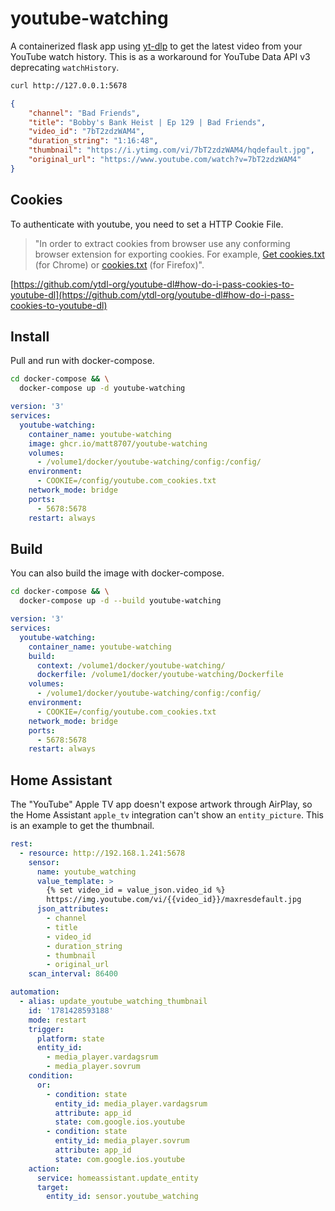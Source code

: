 # youtube-watching

A containerized flask app using [yt-dlp](https://github.com/yt-dlp/yt-dlp) to get the latest video from your YouTube watch history. This is as a workaround for YouTube Data API v3 deprecating `watchHistory`.

```bash
curl http://127.0.0.1:5678
```

```json
{
    "channel": "Bad Friends",
    "title": "Bobby's Bank Heist | Ep 129 | Bad Friends",
    "video_id": "7bT2zdzWAM4",
    "duration_string": "1:16:48",
    "thumbnail": "https://i.ytimg.com/vi/7bT2zdzWAM4/hqdefault.jpg",
    "original_url": "https://www.youtube.com/watch?v=7bT2zdzWAM4"
}
```

## Cookies

To authenticate with youtube, you need to set a HTTP Cookie File.

> "In order to extract cookies from browser use any conforming browser extension for exporting cookies. For example, [Get cookies.txt](https://chrome.google.com/webstore/detail/get-cookiestxt/bgaddhkoddajcdgocldbbfleckgcbcid/) (for Chrome) or [cookies.txt](https://addons.mozilla.org/en-US/firefox/addon/cookies-txt/) (for Firefox)".

[https://github.com/ytdl-org/youtube-dl#how-do-i-pass-cookies-to-youtube-dl](https://github.com/ytdl-org/youtube-dl#how-do-i-pass-cookies-to-youtube-dl)

## Install

Pull and run with docker-compose.

```bash
cd docker-compose && \
  docker-compose up -d youtube-watching
```

```yaml
version: '3'
services:
  youtube-watching:
    container_name: youtube-watching
    image: ghcr.io/matt8707/youtube-watching
    volumes:
      - /volume1/docker/youtube-watching/config:/config/
    environment:
      - COOKIE=/config/youtube.com_cookies.txt
    network_mode: bridge
    ports:
      - 5678:5678
    restart: always
```

## Build

You can also build the image with docker-compose.

```bash
cd docker-compose && \
  docker-compose up -d --build youtube-watching
```

```yaml
version: '3'
services:
  youtube-watching:
    container_name: youtube-watching
    build:
      context: /volume1/docker/youtube-watching/
      dockerfile: /volume1/docker/youtube-watching/Dockerfile
    volumes:
      - /volume1/docker/youtube-watching/config:/config/
    environment:
      - COOKIE=/config/youtube.com_cookies.txt
    network_mode: bridge
    ports:
      - 5678:5678
    restart: always
```

## Home Assistant

The "YouTube" Apple TV app doesn't expose artwork through AirPlay, so the Home Assistant `apple_tv` integration can't show an `entity_picture`. This is an example to get the thumbnail.

```yaml
rest:
  - resource: http://192.168.1.241:5678
    sensor:
      name: youtube_watching
      value_template: >
        {% set video_id = value_json.video_id %}
        https://img.youtube.com/vi/{{video_id}}/maxresdefault.jpg
      json_attributes:
        - channel
        - title
        - video_id
        - duration_string
        - thumbnail
        - original_url
    scan_interval: 86400

automation:
  - alias: update_youtube_watching_thumbnail
    id: '1781428593188'
    mode: restart
    trigger:
      platform: state
      entity_id:
        - media_player.vardagsrum
        - media_player.sovrum
    condition:
      or:
        - condition: state
          entity_id: media_player.vardagsrum
          attribute: app_id
          state: com.google.ios.youtube
        - condition: state
          entity_id: media_player.sovrum
          attribute: app_id
          state: com.google.ios.youtube
    action:
      service: homeassistant.update_entity
      target:
        entity_id: sensor.youtube_watching
```
